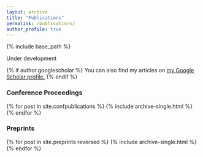 ```yaml
---
layout: archive
title: "Publications"
permalink: /publications/
author_profile: true
---
```

{% include base_path %}

Under development

{% if author.googlescholar %}
  You can also find my articles on <u><a href="{{author.googlescholar}}">my Google Scholar profile</a>.</u>
{% endif %}

### Conference Proceedings

{% for post in site.confpublications %}
  {% include archive-single.html %}
{% endfor %}

### Preprints

{% for post in site.preprints reversed %}
  {% include archive-single.html %}
{% endfor %}

